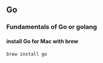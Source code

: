 ## Go

### Fundamentals of Go or golang

#### install Go for Mac with brew

```
brew install go
```
